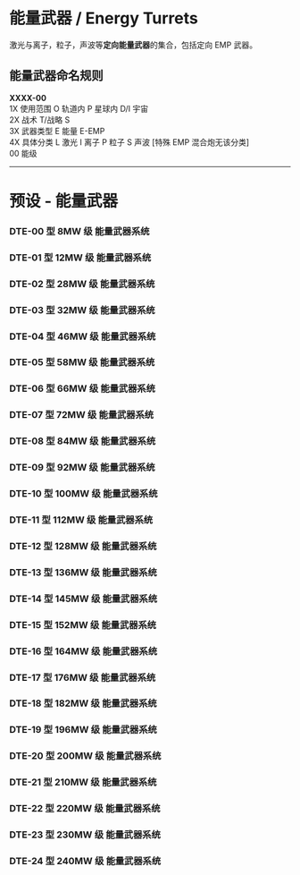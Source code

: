 # 能量武器 / Energy Turrets

激光与离子，粒子，声波等**定向能量武器**的集合，包括定向 EMP 武器。

## 能量武器命名规则

**XXXX-00**  
1X 使用范围 O 轨道内 P 星球内 D/I 宇宙  
2X 战术 T/战略 S  
3X 武器类型 E 能量 E-EMP  
4X 具体分类 L 激光 I 离子 P 粒子 S 声波 [特殊 EMP 混合炮无该分类]  
00 能级

---

# 预设 - 能量武器

### DTE-00 型 8MW 级 能量武器系统

### DTE-01 型 12MW 级 能量武器系统

### DTE-02 型 28MW 级 能量武器系统

### DTE-03 型 32MW 级 能量武器系统

### DTE-04 型 46MW 级 能量武器系统

### DTE-05 型 58MW 级 能量武器系统

### DTE-06 型 66MW 级 能量武器系统

### DTE-07 型 72MW 级 能量武器系统

### DTE-08 型 84MW 级 能量武器系统

### DTE-09 型 92MW 级 能量武器系统

### DTE-10 型 100MW 级 能量武器系统

### DTE-11 型 112MW 级 能量武器系统

### DTE-12 型 128MW 级 能量武器系统

### DTE-13 型 136MW 级 能量武器系统

### DTE-14 型 145MW 级 能量武器系统

### DTE-15 型 152MW 级 能量武器系统

### DTE-16 型 164MW 级 能量武器系统

### DTE-17 型 176MW 级 能量武器系统

### DTE-18 型 182MW 级 能量武器系统

### DTE-19 型 196MW 级 能量武器系统

### DTE-20 型 200MW 级 能量武器系统

### DTE-21 型 210MW 级 能量武器系统

### DTE-22 型 220MW 级 能量武器系统

### DTE-23 型 230MW 级 能量武器系统

### DTE-24 型 240MW 级 能量武器系统

